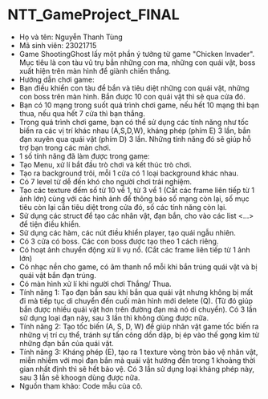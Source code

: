 # NTT_GameProject_FINAL
- Họ và tên: Nguyễn Thanh Tùng
- Mã sinh viên: 23021715
- Game ShootingGhost lấy một phần ý tưởng từ game "Chicken Invader". Mục tiêu là con tàu vũ trụ bắn những con ma, những con quái vật, boss xuất hiện trên màn hình để giành chiến thắng.
- Hướng dẫn chơi game:
- Bạn điều khiển con tàu để bắn và tiêu diệt những con quái vật, những con boss trên màn hình. Bắn được 10 con quái vật thì sẽ qua cửa đó.
- Bạn có 10 mạng trong suốt quá trình chơi game, nếu hết 10 mạng thì bạn thua, nếu qua hết 7 cửa thì bạn thắng.
- Trong quá trình chơi game, bạn có thể sử dụng các tính năng như tốc biến ra các vị trí khác nhau (A,S,D,W), kháng phép (phím E) 3 lần, bắn đạn xuyên qua quái vật (phím D) 3 lần. Những tính năng đó sẽ giúp hỗ trợ bạn trong các màn chơi.
- 1 số tính năng đã làm được trong game:
- Tạo Menu, xử lí bắt đầu trò chơi và kết thúc trò chơi.
- Tạo ra background trôi, mỗi 1 cửa có 1 loại background khác nhau.
- Có 7 level từ dễ đến khó cho người chơi trải nghiệm.
- Tạo các texture đếm số từ 10 về 1, từ 3 về 1 (Cắt các frame liên tiếp từ 1 ảnh lớn) cùng với các hình ảnh để thông báo số mạng còn lại, số mục tiêu còn lại cần tiêu diệt trong cửa đó, số các tính năng còn lại.
- Sử dụng các struct để tạo các nhân vật, đạn bắn, cho vào các list <...> để tiện điều khiển.
- Sử dụng các hàm, các nút điều khiển player, tạo quái ngẫu nhiên.
- Có 3 cửa có boss. Các con boss được tạo theo 1 cách riêng.
- Có hoạt ảnh chuyển động xử lí vụ nổ. (Cắt các frame liên tiếp từ 1 ảnh lớn)
- Có nhạc nền cho game, có âm thanh nổ mỗi khi bắn trúng quái vật và bị quái vật bắn đạn trúng.
- Có màn hình xử lí khi người chơi Thắng/ Thua.
- Tính năng 1: Tạo đạn bắn sau khi bắn qua quái vật nhưng không bị mất đi mà tiếp tục di chuyển đến cuối màn hình mới delete (Q). (Từ đó giúp bắn được nhiều quái vật hơn trên đường đạn mà nó di chuyển). Có 3 lần sử dụng loại đạn này, sau 3 lần thì không dùng được nữa.
- Tính năng 2: Tạo tốc biến (A, S, D, W) để giúp nhân vật game tốc biến ra những vị trí cụ thể, tránh sự tấn công dồn dập, bị ép vào thế gọng kìm từ những đạn bắn của quái vật.
- Tính năng 3: Kháng phép (E), tạo ra 1 texture vòng tròn bảo vệ nhân vật, miễn nhiễm với mọi đạn bắn mà quái vật hướng đến trong 1 khoảng thời gian nhất định thì sẽ hết bảo vệ. Có 3 lần sử dụng loại kháng phép này, sau 3 lần sẽ khoogn dùng được nữa.
- Nguồn tham khảo: Code mẫu của cô.
